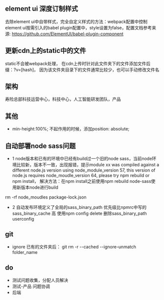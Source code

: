 ## element ui 深度订制样式
去除element ui中自带样式，完全自定义样式的方法：webpack配置中控制element ui按需引入的babel plugin配置中，style设置为false，配置文档参考来源: https://github.com/ElementUI/babel-plugin-component

## 更新cdn上的static中的文件
static不会被webpack处理，
在cdn上传时针对此文件夹下的文件添加文件后缀：?v=\[hash\]，
因为该文件夹目录下的文件通常比较少，也可以手动修改文件名

## 架构
寿险总部科技运营中心，科技中心，人工智能研发团队，产品

## 其他
- min-height:100%; 不起作用的时候，添加position: absolute;

## 自动部署node sass问题
- 1
node版本和已有的环境中已经有build过一个旧的node sass，当前node环境比较新，版本不一致，出现报错，提示module xx was compiled against a different node.js version using node_module_version 57, this version of node.js requires node_moudle_version 64, please try npm rebuild or npm install，
解决方法：在npm install之前使用npm rebuild node-sass使用新版本node进行build

rm -rf node_moudles package-lock.json
- 2
自动发布环境定义了全局的sass_binary_path 优先级比npmrc中写的sass_binary_cache 高
使用npm config delete 删除sass_binary_path userconfig
## git
- ignore 已有的文件夹后：
  git rm -r --cached --ignore-unmatch folder_name
## do
- 测试问题收集，分配人员解决
- 测试-产品 问题协调
- 后端